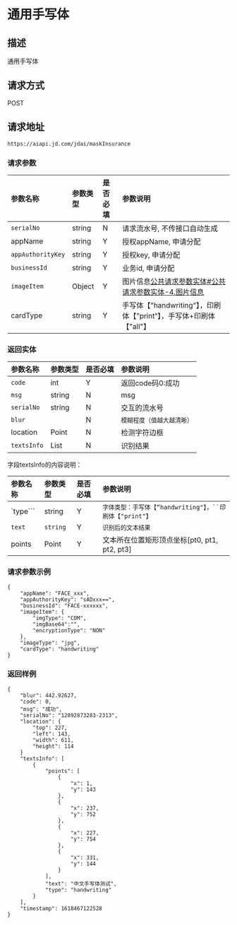 # 通用手写体


## 描述
通用手写体

## 请求方式

POST

## 请求地址

```apl
https://aiapi.jd.com/jdai/maskInsurance
```



### 请求参数

| 参数名称          | 参数类型 | 是否必填 | 参数说明                                                     |
| :---------------- | :------- | :------- | :----------------------------------------------------------- |
| `serialNo`        | string   | N        | 请求流水号, 不传接口自动生成                                 |
| appName           | string   | Y        | 授权appName, 申请分配                                        |
| `appAuthorityKey` | string   | Y        | 授权key, 申请分配                                            |
| `businessId`      | string   | Y        | 业务id, 申请分配                                             |
| `imageItem`       | Object   | Y        | 图片信息[公共请求参数实体#公共请求参数实体-4.图片信息](https://cf.jd.com/pages/viewpage.action?pageId=138528176#id-公共请求参数实体-公共请求参数实体-4.图片信息) |
| cardType          | string   | Y        | 手写体【”handwriting“】，印刷体【”print“】，手写体+印刷体【"all"】 |

### 返回实体

| 参数名称    | 参数类型        | 是否必填 | 参数说明                   |
| :---------- | :-------------- | :------- | :------------------------- |
| `code`      | int             | Y        | 返回code码0:成功           |
| `msg`       | string          | N        | msg                        |
| `serialNo`  | string          | N        | 交互的流水号               |
| `blur`      |                 | N        | `模糊程度（值越大越清晰）` |
| location    | Point           | N        | 检测字符边框               |
| `textsInfo` | List<TextsInfo> | N        | 识别结果                   |

字段textsInfo的内容说明：

| 参数名称 | 参数类型 | 是否必填 | 参数说明                                                 |
| :------- | :------- | :------- | :------------------------------------------------------- |
| `type``` | string   | Y        | `字体类型：手写体【“handwriting"】，``印刷体【"print"】` |
| `text`   | `string` | Y        | `识别后的文本结果`                                       |
| points   | Point    | Y        | 文本所在位置矩形顶点坐标[pt0, pt1, pt2, pt3]             |

### 请求参数示例

```
{
	"appName": "FACE_xxx",
	"appAuthorityKey": "sADxxx==",
	"businessId": "FACE-xxxxxx",
	"imageItem": {
		"imgType": "COM",
		"imgBase64":"",
		"encryptionType": "NON"
	},
	"imageType": "jpg",
	"cardType": "handwriting"
}
```



### 返回样例

```
{
    "blur": 442.92627,
    "code": 0,
    "msg": "成功",
    "serialNo": "12092873283-2313",
	"location": {
        "top": 227,
        "left": 143,
        "width": 611,
        "height": 114
    }
    "textsInfo": [
        {
            "points": [
                {
                    "x": 1,
                    "y": 143
                },
                {
                    "x": 237,
                    "y": 752
                },
                {
                    "x": 227,
                    "y": 754
                },
                {
                    "x": 331,
                    "y": 144
                }
            ],
            "text": "中文手写体测试",
            "type": "handwriting"
        }
    ],
    "timestamp": 1618467122528
}
```